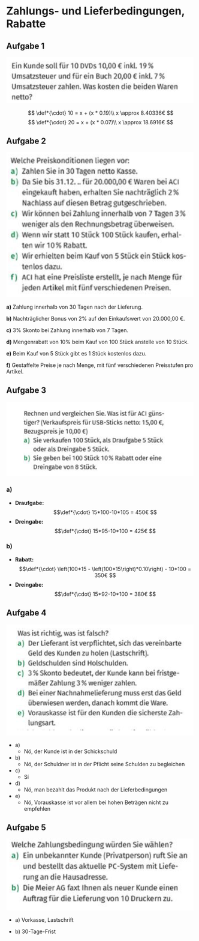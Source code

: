 # Zahlungs- und Lieferbedingungen, Rabatte
## Aufgabe 1
<img src="/assets/{3524D01F-06A5-473D-8D57-B2BDFAAC6323}.png" width=500/>

$$
\def*{\cdot}
	10 = x + (x * 0.19)\\
	x \approx 8.40336€
$$
$$
\def*{\cdot}
	20 = x + (x * 0.07)\\
	x \approx 18.6916€
$$

## Aufgabe 2
<img src="/assets/{929ED235-8109-4962-8CEA-EB6E9E3EAEDF}.png" width=500/>

**a)** Zahlung innerhalb von 30 Tagen nach der Lieferung.
>
**b)** Nachträglicher Bonus von 2% auf den Einkaufswert von 20.000,00 €.
>
**c)** 3% Skonto bei Zahlung innerhalb von 7 Tagen.
>
**d)** Mengenrabatt von 10% beim Kauf von 100 Stück anstelle von 10 Stück.
>
**e)** Beim Kauf von 5 Stück gibt es 1 Stück kostenlos dazu.
>
**f)** Gestaffelte Preise je nach Menge, mit fünf verschiedenen Preisstufen pro Artikel.

## Aufgabe 3

<img src="/assets/{906BD0F6-8071-4C0B-94CE-268133F1162A}.png" width=500/>

### a)
- **Draufgabe:** $$\def*{\cdot} 15*100-10*105 = 450€ $$
- **Dreingabe:** $$\def*{\cdot} 15*95-10*100 = 425€ $$

### b)
- **Rabatt:** $$\def*{\cdot} \left(100*15 - \left(100*15\right)*0.10\right) - 10*100 = 350€ $$
- **Dreingabe:** $$\def*{\cdot} 15*92-10*100 = 380€ $$

## Aufgabe 4

<img src="/assets/{07D239C4-0F3A-4058-B25A-0ACCC358A9CB}.png" width=500/>

- a) 
  - Nö, der Kunde ist in der Schickschuld
- b)
  - Nö, der Schuldner ist in der Pflicht seine Schulden zu begleichen
- c)
  - Sí
- d)
  - Nö, man bezahlt das Produkt nach der Lieferbedingungen
- e)
  - Nö, Vorauskasse ist vor allem bei hohen Beträgen nicht zu empfehlen

## Aufgabe 5 
<img src="/assets/{C35F1295-CDA4-4BFD-9240-F4C3C1B3E8C7}.png" width=500/>

- a) Vorkasse, Lastschrift

- b) 30-Tage-Frist 